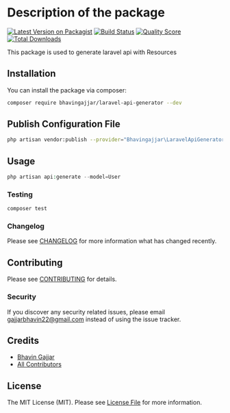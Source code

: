 # Description of the package

[![Latest Version on Packagist](https://img.shields.io/packagist/v/bhavingajjar/laravel-api-generator.svg?style=flat-square)](https://packagist.org/packages/bhavingajjar/laravel-api-generator)
[![Build Status](https://img.shields.io/travis/bhavingajjar/laravel-api-generator/master.svg?style=flat-square)](https://travis-ci.org/bhavingajjar/laravel-api-generator)
[![Quality Score](https://img.shields.io/scrutinizer/g/bhavingajjar/laravel-api-generator.svg?style=flat-square)](https://scrutinizer-ci.com/g/bhavingajjar/laravel-api-generator)
[![Total Downloads](https://img.shields.io/packagist/dt/bhavingajjar/laravel-api-generator.svg?style=flat-square)](https://packagist.org/packages/bhavingajjar/laravel-api-generator)

This package is used to generate laravel api with Resources

## Installation

You can install the package via composer:

```bash
composer require bhavingajjar/laravel-api-generator --dev
```

## Publish Configuration File

```bash
php artisan vendor:publish --provider="Bhavingajjar\LaravelApiGenerator\LaravelApiGeneratorServiceProvider" --tag="config"
```

## Usage

``` php
php artisan api:generate --model=User
```

### Testing

``` bash
composer test
```

### Changelog

Please see [CHANGELOG](CHANGELOG.md) for more information what has changed recently.

## Contributing

Please see [CONTRIBUTING](CONTRIBUTING.md) for details.

### Security

If you discover any security related issues, please email gajjarbhavin22@gmail.com instead of using the issue tracker.

## Credits

- [Bhavin Gajjar](https://github.com/bhavingajjar)
- [All Contributors](../../contributors)

## License

The MIT License (MIT). Please see [License File](LICENSE.md) for more information.
